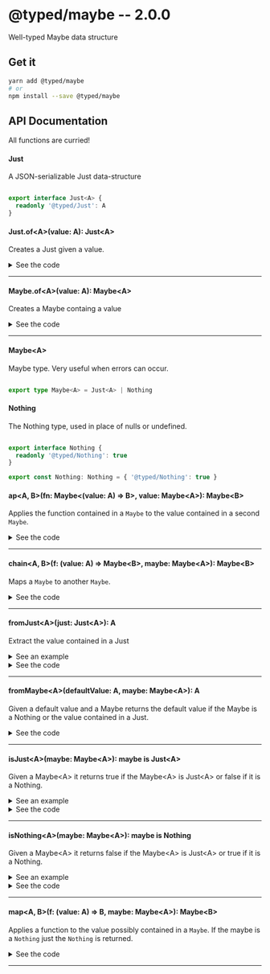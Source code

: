 # @typed/maybe -- 2.0.0

Well-typed Maybe data structure

## Get it
```sh
yarn add @typed/maybe
# or
npm install --save @typed/maybe
```

## API Documentation

All functions are curried!

#### Just

<p>

A JSON-serializable Just data-structure

</p>


```typescript

export interface Just<A> {
  readonly '@typed/Just': A
}

```


#### Just.of\<A\>(value: A): Just\<A\>

<p>

Creates a Just given a value. 

</p>


<details>
<summary>See the code</summary>

```typescript

export function of<A>(value: A): Just<A> {
  return { '@typed/Just': value }
}
}

```

</details>
<hr />


#### Maybe.of\<A\>(value: A): Maybe\<A\>

<p>

Creates a Maybe containg a value

</p>


<details>
<summary>See the code</summary>

```typescript

export const of: <A>(value: A) => Maybe<A> = Just.of
}

```

</details>
<hr />


#### Maybe\<A\>

<p>

Maybe type. Very useful when errors can occur.

</p>


```typescript

export type Maybe<A> = Just<A> | Nothing

```


#### Nothing

<p>

The Nothing type, used in place of nulls or undefined.

</p>


```typescript

export interface Nothing {
  readonly '@typed/Nothing': true
}

export const Nothing: Nothing = { '@typed/Nothing': true }

```


#### ap\<A, B\>(fn: Maybe\<(value: A) =\> B\>, value: Maybe\<A\>): Maybe\<B\>

<p>

Applies the function contained in a `Maybe` to the value contained in a 
second `Maybe`.

</p>


<details>
<summary>See the code</summary>

```typescript

export const ap: MaybeAp = function ap<A, B>(fn: Maybe<(value: A) => B>, maybe?: Maybe<A>): any {
  return maybe ? __ap(fn, maybe) : (maybe: Maybe<A>) => __ap(fn, maybe)
}

function __ap<A, B>(fn: Maybe<(value: A) => B>, maybe: Maybe<A>): Maybe<B> {
  return chain(f => map(f, maybe), fn)
}

export interface MaybeAp {
  <A, B>(fn: Maybe<(value: A) => B>, value: Maybe<A>): Maybe<B>
  <A, B>(fn: Maybe<(value: A) => B>): (value: Maybe<A>) => Maybe<B>
}

```

</details>
<hr />


#### chain\<A, B\>(f: (value: A) =\> Maybe\<B\>, maybe: Maybe\<A\>): Maybe\<B\>

<p>

Maps a `Maybe` to another `Maybe`.

</p>


<details>
<summary>See the code</summary>

```typescript

export const chain: MaybeChain = function chain<A, B>(
  f: (value: A) => Maybe<B>,
  maybe?: Maybe<A>
): any {
  return maybe ? __chain(f, maybe) : (maybe: Maybe<A>) => __chain(f, maybe)
}

function __chain<A, B>(f: (value: A) => Maybe<B>, maybe: Maybe<A>): Maybe<B> {
  return isNothing(maybe) ? maybe : f(fromJust(maybe))
}

export interface MaybeChain {
  <A, B>(f: (value: A) => Maybe<B>, maybe: Maybe<A>): Maybe<B>
  <A, B>(f: (value: A) => Maybe<B>): (maybe: Maybe<A>) => Maybe<B>
}

```

</details>
<hr />


#### fromJust\<A\>(just: Just\<A\>): A

<p>

Extract the value contained in a Just

</p>


<details>
  <summary>See an example</summary>
  
```typescript
import { fromJust, Just } from '@typed/maybe'

const value = fromJust(Just.of(1))
console.log(value) // logs '1'
```

</details>

<details>
<summary>See the code</summary>

```typescript

export function fromJust<A>(just: Just<A>): A {
  return just['@typed/Just']
}

```

</details>
<hr />


#### fromMaybe\<A\>(defaultValue: A, maybe: Maybe\<A\>): A

<p>

Given a default value and a Maybe returns the default value if the Maybe is a 
Nothing or the value contained in a Just.

</p>


<details>
<summary>See the code</summary>

```typescript

export const fromMaybe: FromMaybe = function fromMaybe<A>(defaultValue: A, maybe?: Maybe<A>) {
  if (!maybe) return (maybe: Maybe<A>) => __fromMaybe(defaultValue, maybe)

  return __fromMaybe(defaultValue, maybe)
}

function __fromMaybe<A>(defaultValue: A, maybe: Maybe<A>): A {
  return isJust(maybe) ? fromJust(maybe) : defaultValue
}

export interface FromMaybe {
  <A>(defaultValue: A, maybe: Maybe<A>): A
  <A>(defaultValue: A): (maybe: Maybe<A>) => A
}

```

</details>
<hr />


#### isJust\<A\>(maybe: Maybe\<A\>): maybe is Just\<A\>

<p>

Given a Maybe\<A\> it returns true if the Maybe\<A\> is Just\<A\> or 
false if it is a Nothing.

</p>


<details>
  <summary>See an example</summary>
  
```typescript
import { isJust, Nothing, Maybe } from '@typed/maybe'

console.log(isJust(Nothing)) // logs false
console.log(isJust(Maybe.of(1))) // logs true
```

</details>

<details>
<summary>See the code</summary>

```typescript

export function isJust<A>(maybe: Maybe<A>): maybe is Just<A> {
  return maybe.hasOwnProperty('@typed/Just')
}

```

</details>
<hr />


#### isNothing\<A\>(maybe: Maybe\<A\>): maybe is Nothing

<p>

Given a Maybe\<A\> it returns false if the Maybe\<A\> is Just\<A\> or 
true if it is a Nothing.

</p>


<details>
  <summary>See an example</summary>
  
```typescript
import { isNothing, Maybe, Nothing } from '@typed/maybe'

console.log(isNothing(Nothing)) // logs true
console.log(isNothing(Maybe.of(1))) // logs false
```

</details>

<details>
<summary>See the code</summary>

```typescript

export function isNothing<A>(maybe: Maybe<A>): maybe is Nothing {
  return (maybe as Nothing)['@typed/Nothing'] === true
}

```

</details>
<hr />


#### map\<A, B\>(f: (value: A) =\> B, maybe: Maybe\<A\>): Maybe\<B\>

<p>

Applies a function to the value possibly contained in a `Maybe`. If the 
maybe is a `Nothing` just the `Nothing` is returned.

</p>


<details>
<summary>See the code</summary>

```typescript

export const map: MaybeMap = function map<A, B>(f: (value: A) => B, maybe?: Maybe<A>): any {
  return maybe ? __map(f, maybe) : (maybe: Maybe<A>) => __map(f, maybe)
}

function __map<A, B>(f: (value: A) => B, maybe: Maybe<A>): Maybe<B> {
  return chain(a => Maybe.of(f(a)), maybe)
}

export interface MaybeMap {
  <A, B>(f: (value: A) => B, maybe: Maybe<A>): Maybe<B>
  <A, B>(f: (value: A) => B): (maybe: Maybe<A>) => Maybe<B>
}

```

</details>
<hr />
